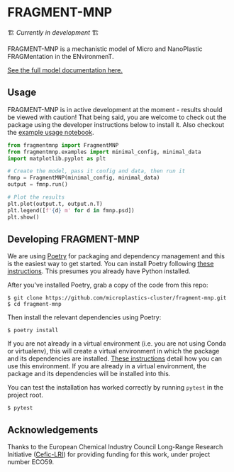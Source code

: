 # FRAGMENT-MNP

🏗️ *Currently in development* 🏗️

FRAGMENT-MNP is a mechanistic model of Micro and NanoPlastic FRAGMentation in the ENvironmenT.

[See the full model documentation here.](https://microplastics-cluster.github.io/fragment-mnp)

## Usage

FRAGMENT-MNP is in active development at the moment - results should be viewed with caution! That being said, you are welcome to check out the package using the developer instructions below to install it. Also checkout the [example usage notebook](./docs/example-usage.ipynb).

```python
from fragmentmnp import FragmentMNP
from fragmentmnp.examples import minimal_config, minimal_data
import matplotlib.pyplot as plt

# Create the model, pass it config and data, then run it
fmnp = FragmentMNP(minimal_config, minimal_data)
output = fmnp.run()

# Plot the results
plt.plot(output.t, output.n.T)
plt.legend([f'{d} m' for d in fmnp.psd])
plt.show()
```

## Developing FRAGMENT-MNP

We are using [Poetry](https://python-poetry.org/) for packaging and dependency management and this is the easiest way to get started. You can install Poetry following [these instructions](https://python-poetry.org/docs/#installation). This presumes you already have Python installed.

After you've installed Poetry, grab a copy of the code from this repo:

```shell
$ git clone https://github.com/microplastics-cluster/fragment-mnp.git
$ cd fragment-mnp
```

Then install the relevant dependencies using Poetry:

```shell
$ poetry install 
```

If you are not already in a virtual environment (i.e. you are not using Conda or virtualenv), this will create a virtual environment in which the package and its dependencies are installed. [These instructions](https://python-poetry.org/docs/basic-usage/#using-your-virtual-environment) detail how you can use this environment. If you are already in a virtual environment, the package and its dependencies will be installed into this.

You can test the installation has worked correctly by running `pytest` in the project root.

```shell
$ pytest
```

## Acknowledgements

Thanks to the European Chemical Industry Council Long-Range Research Initiative ([Cefic-LRI](https://cefic-lri.org/)) for providing funding for this work, under project number ECO59.
